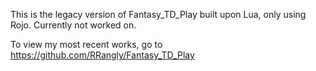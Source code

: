 This is the legacy version of Fantasy_TD_Play built upon Lua, only using Rojo. Currently not worked on.

To view my most recent works, go to https://github.com/RRangly/Fantasy_TD_Play
